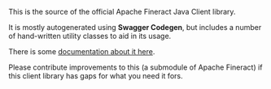 This is the source of the official Apache Fineract Java Client library.

It is mostly autogenerated using **Swagger Codegen**, but includes a number of hand-written utility classes to aid in its usage.

There is some [documentation about it here](https://github.com/apache/fineract/blob/develop/fineract-doc/src/docs/en/05_client.adoc).

Please contribute improvements to this (a submodule of Apache Fineract) if this client library has gaps for what you need it fors.
